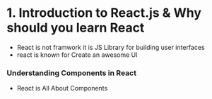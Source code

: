 
# 1. Introduction to React.js & Why should you learn React

- React is not framwork it is JS Library for building user interfaces
- react is known for Create an awesome UI

### Understanding Components in React
- React is All About Components